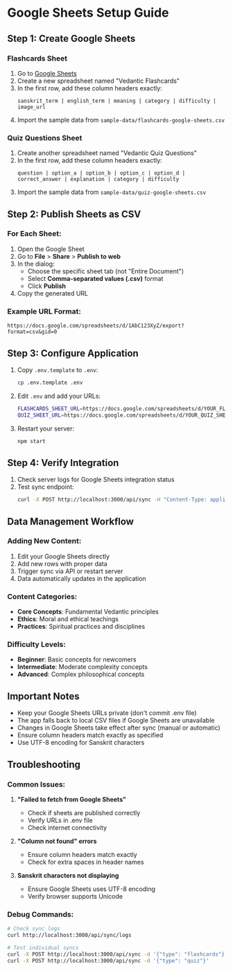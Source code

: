 # Google Sheets Setup Guide

## Step 1: Create Google Sheets

### Flashcards Sheet
1. Go to [Google Sheets](https://sheets.google.com)
2. Create a new spreadsheet named "Vedantic Flashcards"
3. In the first row, add these column headers exactly:
   ```
   sanskrit_term | english_term | meaning | category | difficulty | image_url
   ```
4. Import the sample data from `sample-data/flashcards-google-sheets.csv`

### Quiz Questions Sheet  
1. Create another spreadsheet named "Vedantic Quiz Questions"
2. In the first row, add these column headers exactly:
   ```
   question | option_a | option_b | option_c | option_d | correct_answer | explanation | category | difficulty
   ```
3. Import the sample data from `sample-data/quiz-google-sheets.csv`

## Step 2: Publish Sheets as CSV

### For Each Sheet:
1. Open the Google Sheet
2. Go to **File** > **Share** > **Publish to web**
3. In the dialog:
   - Choose the specific sheet tab (not "Entire Document")
   - Select **Comma-separated values (.csv)** format
   - Click **Publish**
4. Copy the generated URL

### Example URL Format:
```
https://docs.google.com/spreadsheets/d/1AbC123XyZ/export?format=csv&gid=0
```

## Step 3: Configure Application

1. Copy `.env.template` to `.env`:
   ```bash
   cp .env.template .env
   ```

2. Edit `.env` and add your URLs:
   ```bash
   FLASHCARDS_SHEET_URL=https://docs.google.com/spreadsheets/d/YOUR_FLASHCARDS_SHEET_ID/export?format=csv&gid=0
   QUIZ_SHEET_URL=https://docs.google.com/spreadsheets/d/YOUR_QUIZ_SHEET_ID/export?format=csv&gid=0
   ```

3. Restart your server:
   ```bash
   npm start
   ```

## Step 4: Verify Integration

1. Check server logs for Google Sheets integration status
2. Test sync endpoint:
   ```bash
   curl -X POST http://localhost:3000/api/sync -H "Content-Type: application/json" -d '{"type": "all"}'
   ```

## Data Management Workflow

### Adding New Content:
1. Edit your Google Sheets directly
2. Add new rows with proper data
3. Trigger sync via API or restart server
4. Data automatically updates in the application

### Content Categories:
- **Core Concepts**: Fundamental Vedantic principles
- **Ethics**: Moral and ethical teachings  
- **Practices**: Spiritual practices and disciplines

### Difficulty Levels:
- **Beginner**: Basic concepts for newcomers
- **Intermediate**: Moderate complexity concepts
- **Advanced**: Complex philosophical concepts

## Important Notes

- Keep your Google Sheets URLs private (don't commit .env file)
- The app falls back to local CSV files if Google Sheets are unavailable
- Changes in Google Sheets take effect after sync (manual or automatic)
- Ensure column headers match exactly as specified
- Use UTF-8 encoding for Sanskrit characters

## Troubleshooting

### Common Issues:
1. **"Failed to fetch from Google Sheets"**
   - Check if sheets are published correctly
   - Verify URLs in .env file
   - Check internet connectivity

2. **"Column not found" errors**
   - Ensure column headers match exactly
   - Check for extra spaces in header names

3. **Sanskrit characters not displaying**
   - Ensure Google Sheets uses UTF-8 encoding
   - Verify browser supports Unicode

### Debug Commands:
```bash
# Check sync logs
curl http://localhost:3000/api/sync/logs

# Test individual syncs
curl -X POST http://localhost:3000/api/sync -d '{"type": "flashcards"}'
curl -X POST http://localhost:3000/api/sync -d '{"type": "quiz"}'
```